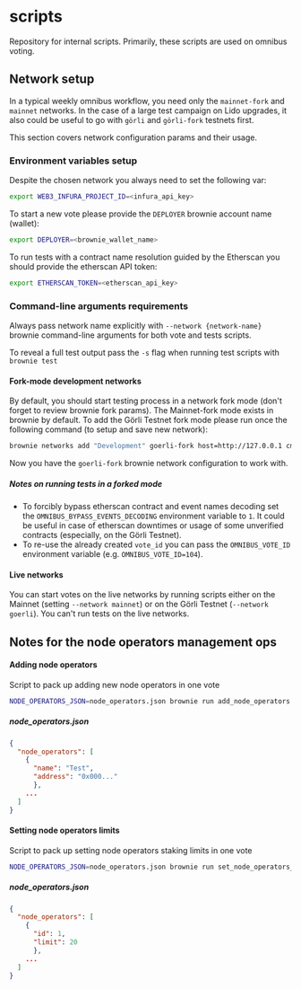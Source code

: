 # scripts

Repository for internal scripts.
Primarily, these scripts are used on omnibus voting.

## Network setup

In a typical weekly omnibus workflow, you need only the `mainnet-fork` and `mainnet` networks. In the case of a large test campaign on Lido upgrades, it also could be useful to go with `görli` and `görli-fork` testnets first.

This section covers network configuration params and their usage.

### Environment variables setup

Despite the chosen network you always need to set the following var:
```bash
export WEB3_INFURA_PROJECT_ID=<infura_api_key>
```

To start a new vote please provide the `DEPLOYER` brownie account name (wallet):
```bash
export DEPLOYER=<brownie_wallet_name>
```

To run tests with a contract name resolution guided by the Etherscan you should provide the etherscan API token:
```bash
export ETHERSCAN_TOKEN=<etherscan_api_key>
```

### Command-line arguments requirements

Always pass network name explicitly with `--network {network-name}` brownie command-line arguments for both vote and tests scripts.

To reveal a full test output pass the `-s` flag when running test scripts with `brownie test`
#### Fork-mode development networks

By default, you should start testing process in a network fork mode (don't forget to review brownie fork params). The Mainnet-fork mode exists in brownie by default. To add the Görli Testnet fork mode please run once the following command (to setup and save new network):
```bash
brownie networks add "Development" goerli-fork host=http://127.0.0.1 cmd=ganache-cli port=8545 gas_limit=12000000 fork=https://goerli.infura.io/v3/${WEB3_INFURA_PROJECT_ID} chain_id=5 mnemonic=brownie accounts=10
```
Now you have the `goerli-fork` brownie network configuration to work with.

##### Notes on running tests in a forked mode

* To forcibly bypass etherscan contract and event names decoding set the `OMNIBUS_BYPASS_EVENTS_DECODING` environment variable to `1`. It could be useful in case of etherscan downtimes or usage of some unverified contracts (especially, on the Görli Testnet).
* To re-use the already created `vote_id` you can pass the `OMNIBUS_VOTE_ID` environment variable (e.g. `OMNIBUS_VOTE_ID=104`).

#### Live networks

You can start votes on the live networks by running scripts either on the Mainnet (setting `--network mainnet`) or on the Görli Testnet (`--network goerli`). You can't run tests on the live networks.

## Notes for the node operators management ops

#### Adding node operators

Script to pack up adding new node operators in one vote

```bash
NODE_OPERATORS_JSON=node_operators.json brownie run add_node_operators --network {name}
```

##### node_operators.json

```json
{
  "node_operators": [
    {
      "name": "Test", 
      "address": "0x000..."
      },
    ...
  ]
}

```

#### Setting node operators limits

Script to pack up setting node operators staking limits in one vote

```bash
NODE_OPERATORS_JSON=node_operators.json brownie run set_node_operators_limit --network {name}
```

##### node_operators.json

```json
{
  "node_operators": [
    {
      "id": 1, 
      "limit": 20
      },
    ...
  ]
}

```
